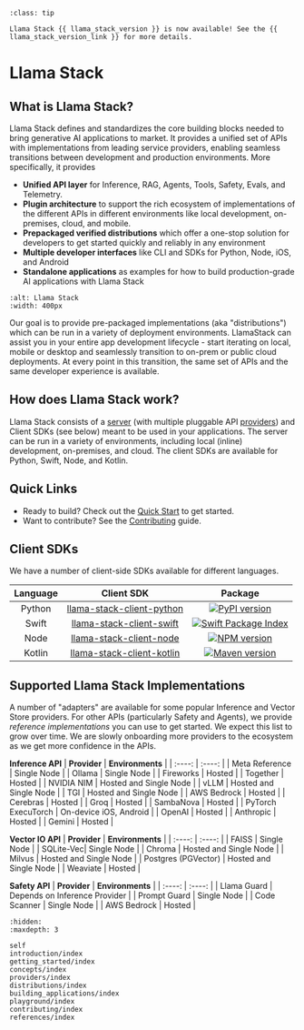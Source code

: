 ```{admonition} News
:class: tip

Llama Stack {{ llama_stack_version }} is now available! See the {{ llama_stack_version_link }} for more details.
```

# Llama Stack

## What is Llama Stack?

Llama Stack defines and standardizes the core building blocks needed to bring generative AI applications to market. It provides a unified set of APIs with implementations from leading service providers, enabling seamless transitions between development and production environments. More specifically, it provides

- **Unified API layer** for Inference, RAG, Agents, Tools, Safety, Evals, and Telemetry.
- **Plugin architecture** to support the rich ecosystem of implementations of the different APIs in different environments like local development, on-premises, cloud, and mobile.
- **Prepackaged verified distributions** which offer a one-stop solution for developers to get started quickly and reliably in any environment
- **Multiple developer interfaces** like CLI and SDKs for Python, Node, iOS, and Android
- **Standalone applications** as examples for how to build production-grade AI applications with Llama Stack

```{image} ../_static/llama-stack.png
:alt: Llama Stack
:width: 400px
```

Our goal is to provide pre-packaged implementations (aka "distributions") which can be run in a variety of deployment environments. LlamaStack can assist you in your entire app development lifecycle - start iterating on local, mobile or desktop and seamlessly transition to on-prem or public cloud deployments. At every point in this transition, the same set of APIs and the same developer experience is available.

## How does Llama Stack work?
Llama Stack consists of a [server](./distributions/index.md) (with multiple pluggable API [providers](./providers/index.md)) and Client SDKs (see below) meant to
be used in your applications. The server can be run in a variety of environments, including local (inline)
development, on-premises, and cloud. The client SDKs are available for Python, Swift, Node, and
Kotlin.

## Quick Links

- Ready to build? Check out the [Quick Start](getting_started/index) to get started.
- Want to contribute? See the [Contributing](contributing/index) guide.

## Client SDKs

We have a number of client-side SDKs available for different languages.

|  **Language** |  **Client SDK** | **Package** |
| :----: | :----: | :----: |
| Python |  [llama-stack-client-python](https://github.com/meta-llama/llama-stack-client-python) | [![PyPI version](https://img.shields.io/pypi/v/llama_stack_client.svg)](https://pypi.org/project/llama_stack_client/)
| Swift  | [llama-stack-client-swift](https://github.com/meta-llama/llama-stack-client-swift/tree/latest-release) | [![Swift Package Index](https://img.shields.io/endpoint?url=https%3A%2F%2Fswiftpackageindex.com%2Fapi%2Fpackages%2Fmeta-llama%2Fllama-stack-client-swift%2Fbadge%3Ftype%3Dswift-versions)](https://swiftpackageindex.com/meta-llama/llama-stack-client-swift)
| Node   | [llama-stack-client-node](https://github.com/meta-llama/llama-stack-client-node) | [![NPM version](https://img.shields.io/npm/v/llama-stack-client.svg)](https://npmjs.org/package/llama-stack-client)
| Kotlin | [llama-stack-client-kotlin](https://github.com/meta-llama/llama-stack-client-kotlin/tree/latest-release) | [![Maven version](https://img.shields.io/maven-central/v/com.llama.llamastack/llama-stack-client-kotlin)](https://central.sonatype.com/artifact/com.llama.llamastack/llama-stack-client-kotlin)

## Supported Llama Stack Implementations

A number of "adapters" are available for some popular Inference and Vector Store providers. For other APIs (particularly Safety and Agents), we provide *reference implementations* you can use to get started. We expect this list to grow over time. We are slowly onboarding more providers to the ecosystem as we get more confidence in the APIs.

**Inference API**
|  **Provider** |  **Environments** |
| :----: | :----: |
|  Meta Reference  |  Single Node |
|  Ollama  | Single Node   |
|  Fireworks  |  Hosted  |
|  Together  |  Hosted  |
|  NVIDIA NIM  |  Hosted and Single Node  |
|  vLLM  | Hosted and Single Node |
|  TGI  |  Hosted and Single Node  |
|  AWS Bedrock  |  Hosted  |
|  Cerebras  |  Hosted  |
|  Groq  |  Hosted  |
|  SambaNova  |  Hosted  |
| PyTorch ExecuTorch | On-device iOS, Android |
|  OpenAI  |  Hosted  |
|  Anthropic  |  Hosted  |
|  Gemini  |  Hosted  |


**Vector IO API**
|  **Provider** |  **Environments** |
| :----: | :----: |
|  FAISS | Single Node |
|  SQLite-Vec| Single Node |
|  Chroma | Hosted and Single Node |
|  Milvus | Hosted and Single Node |
|  Postgres (PGVector) | Hosted and Single Node |
|  Weaviate | Hosted |

**Safety API**
|  **Provider** |  **Environments** |
| :----: | :----: |
|  Llama Guard | Depends on Inference Provider |
|  Prompt Guard | Single Node |
|  Code Scanner | Single Node |
|  AWS Bedrock | Hosted |


```{toctree}
:hidden:
:maxdepth: 3

self
introduction/index
getting_started/index
concepts/index
providers/index
distributions/index
building_applications/index
playground/index
contributing/index
references/index
```
